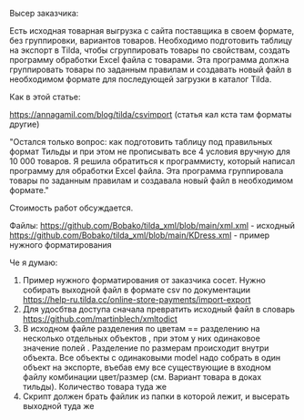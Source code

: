 Высер заказчика:

  Есть исходная товарная выгрузка с сайта поставщика в своем формате, без группировки, вариантов товаров. Необходимо подготовить таблицу на экспорт в Tilda, чтобы сгруппировать товары по свойствам, создать программу обработки Excel файла с товарами. Эта программа должна группировать товары по заданным правилам и создавать новый файл в необходимом формате для последующей загрузки в каталог Tilda. 

  Как в этой статье: 

  https://annagamil.com/blog/tilda/csvimport (статья кал кста там форматы другие)

  "Остался только вопрос: как подготовить таблицу под правильных формат Тильды и при этом не прописывать все 4 условия вручную для 10 000 товаров. Я решила обратиться к программисту, который написал программу для обработки Excel файла. Эта программа группировала товары по заданным правилам и создавала новый файл в необходимом формате."

  Стоимость работ обсуждается. 
  
Файлы:
https://github.com/Bobako/tilda_xml/blob/main/xml.xml - исходный
https://github.com/Bobako/tilda_xml/blob/main/KDress.xml - пример нужного форматирования

Че я думаю:
1. Пример нужного форматирования от заказчика сосет. Нужно собирать выходной файл в формате csv по документации https://help-ru.tilda.cc/online-store-payments/import-export
2. Для удосбтва доступа сначала превратить исходный файл в словарь https://github.com/martinblech/xmltodict
3. В исходном файле разделения по цветам == разделению на несколько отдельных объектов <offer>, при этом у них одинаковое значение полей <model>.  Разделение по размерам происходит внутри объекта. Все объекты с одинаковыми model надо собрать в один объект на экспорте, въебав ему все существующие в входном файлу комбинации цвет/размер (см. Вариант товара в доках тильды). Количество товара туда же
4. Скрипт должен брать файлик из папки в которой лежит, и высерать выходной туда же
  
